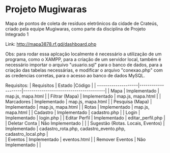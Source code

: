 # Projeto Mugiwaras
Mapa de pontos de coleta de resíduos eletrônicos da cidade de Crateús, criado pela equipe Mugiwaras, como parte da disciplina de Projeto Integrado 1

Link: http://mapa3878.rf.gd/dashboard.php

Obs: para rodar essa aplcação localmente é necessário a utilização de um programa, como o XAMPP, para a criação de um servidor local, também é necessário importar o arquivo "usuario.sql" para o banco de dados, para a criação das tabelas necessárias, e modificar o arquivo "conexao.php" com as credencias corretas, para o acesso ao banco de dados MySQL.

Requisitos:
| Requisitos          | Estado             |Código                                  |
| --------------------|--------------------|----------------------------------------|
| Mapa                | Implementado       | map.js, mapa.html                      |
| Filtrar (Mapa)      | Implementado       | map.js, mapa.html                      |
| Marcadores          | Implementado       | map.js, mapa.html                      |
| Pesquisa (Mapa)     | Implementado       | map.js, mapa.html                      |
| Rotas               | Implementado       | map.js, mapa.html                      |
| Cadastro            | Implementado       | cadastro.php                           |
| Login               | Implementado       | login.php                              |
| Editar Perfil       | Implementado       | editar_perfil.php                      |
| Deletar Conta       | Não Implementado   |                                        |
| Sugestão (Rotas. Locais, Eventos)   | Implementado       | cadastro_rota.php, cadastro_evento.php, cadastro_local.php |                    
| Eventos             | Implementado       | eventos.html                           |
| Remover Eventos     | Não Implementado   |                                        |


